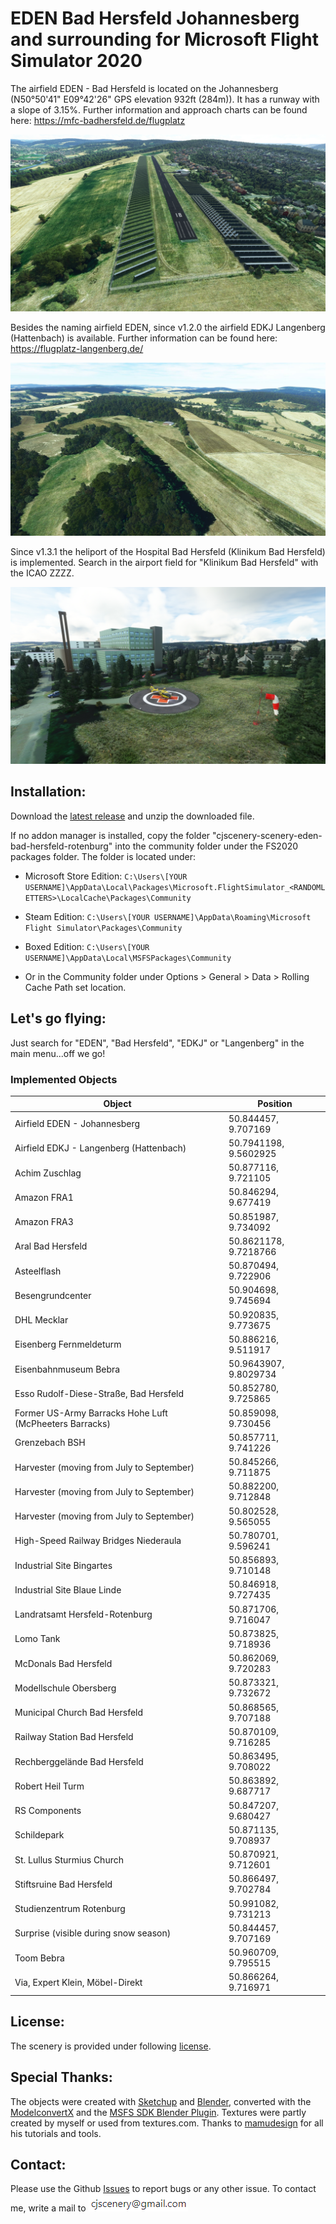 # EDEN Bad Hersfeld Johannesberg and surrounding for Microsoft Flight Simulator 2020

The airfield EDEN - Bad Hersfeld is located on the Johannesberg (N50°50'41" E09°42'26" GPS elevation 932ft (284m)). It has a runway with a slope of 3.15%. Further information and approach charts can be found here: 
https://mfc-badhersfeld.de/flugplatz

![EDEN - Bad Hersfeld](https://raw.githubusercontent.com/christophjurczyk/MSFS2020_EDEN_Bad_Hersfeld_Scenery/master/screenshots/EDEN_1.jpg)

Besides the naming airfield EDEN, since v1.2.0 the airfield EDKJ Langenberg (Hattenbach) is available.
Further information can be found here: 
https://flugplatz-langenberg.de/

![EDKJ Langenberg (Hattenbach)](https://raw.githubusercontent.com/christophjurczyk/MSFS2020_EDEN_Bad_Hersfeld_Scenery/master/screenshots/hattenbach3.jpg)

Since v1.3.1 the heliport of the Hospital Bad Hersfeld (Klinikum Bad Hersfeld) is implemented. Search in the airport field for "Klinikum Bad Hersfeld" with the ICAO ZZZZ.

![Klinikum Bad Hersfeld](https://raw.githubusercontent.com/christophjurczyk/MSFS2020_EDEN_Bad_Hersfeld_Scenery/master/screenshots/EDEN_15.jpg)

## Installation:
Download the [latest release](https://github.com/christophjurczyk/MSFS2020_EDEN_Bad_Hersfeld_Scenery/releases) and unzip the downloaded file.

If no addon manager is installed, copy the folder "cjscenery-scenery-eden-bad-hersfeld-rotenburg" into the community folder under the FS2020 packages folder. The folder is located under:
- Microsoft Store Edition:
`C:\Users\[YOUR USERNAME]\AppData\Local\Packages\Microsoft.FlightSimulator_<RANDOMLETTERS>\LocalCache\Packages\Community`

- Steam Edition:
`C:\Users\[YOUR USERNAME]\AppData\Roaming\Microsoft Flight Simulator\Packages\Community`

- Boxed Edition:
`C:\Users\[YOUR USERNAME]\AppData\Local\MSFSPackages\Community`

- Or in the Community folder under Options > General > Data > Rolling Cache Path set location.

## Let's go flying:
Just search for "EDEN", "Bad Hersfeld", "EDKJ" or "Langenberg" in the main menu...off we go!

### Implemented Objects
Object | Position |
--- | --- |
Airfield EDEN - Johannesberg | 50.844457, 9.707169 |
Airfield EDKJ - Langenberg  (Hattenbach) | 50.7941198, 9.5602925 |
Achim Zuschlag | 50.877116, 9.721105 |
Amazon FRA1 | 50.846294, 9.677419 |
Amazon FRA3 | 50.851987, 9.734092 |
Aral Bad Hersfeld | 50.8621178, 9.7218766 |
Asteelflash | 50.870494, 9.722906 |
Besengrundcenter | 50.904698, 9.745694 |
DHL Mecklar | 50.920835, 9.773675 |
Eisenberg Fernmeldeturm | 50.886216, 9.511917 |
Eisenbahnmuseum Bebra | 50.9643907, 9.8029734 |
Esso Rudolf-Diese-Straße, Bad Hersfeld | 50.852780, 9.725865 |
Former US-Army Barracks Hohe Luft (McPheeters Barracks) | 50.859098, 9.730456 |
Grenzebach BSH | 50.857711, 9.741226 | 
Harvester (moving from July to September) | 50.845266, 9.711875 | 
Harvester (moving from July to September) | 50.882200, 9.712848 | 
Harvester (moving from July to September) | 50.802528, 9.565055 | 
High-Speed Railway Bridges Niederaula | 50.780701, 9.596241 |
Industrial Site Bingartes | 50.856893, 9.710148 |
Industrial Site Blaue Linde | 50.846918, 9.727435 |
Landratsamt Hersfeld-Rotenburg | 50.871706, 9.716047 |
Lomo Tank | 50.873825, 9.718936 |
McDonals Bad Hersfeld | 50.862069, 9.720283 |
Modellschule Obersberg | 50.873321, 9.732672 |
Municipal Church Bad Hersfeld | 50.868565, 9.707188 |
Railway Station Bad Hersfeld | 50.870109, 9.716285 |
Rechberggelände Bad Hersfeld | 50.863495, 9.708022 |
Robert Heil Turm | 50.863892, 9.687717 |
RS Components | 50.847207, 9.680427 |
Schildepark | 50.871135, 9.708937 |
St. Lullus Sturmius Church | 50.870921, 9.712601 |
Stiftsruine Bad Hersfeld | 50.866497, 9.702784 |
Studienzentrum Rotenburg | 50.991082, 9.731213 |
Surprise (visible during snow season) | 50.844457, 9.707169 |
Toom Bebra | 50.960709, 9.795515 |
Via, Expert Klein, Möbel-Direkt | 50.866264, 9.716971 |

## License:
The scenery is provided under following [license](https://github.com/christophjurczyk/MSFS2020_EDEN_Bad_Hersfeld_Scenery/blob/master/LICENSE).


## Special Thanks:
The objects were created with [Sketchup](https://www.sketchup.com/) and [Blender](https://www.blender.org/), converted with the [ModelconvertX](https://www.scenerydesign.org/modelconverterx/) and the [MSFS SDK Blender Plugin](https://docs.flightsimulator.com/html/Asset_Creation/Blender_Plugin/The_Blender_Plugin.htm?agt=index). Textures were partly created by myself or used from textures.com. Thanks to [mamudesign](https://de.flightsim.to/profile/mamu82) for all his tutorials and tools.

## Contact:
Please use the Github [Issues](https://github.com/christophjurczyk/MSFS2020_EDEN_Bad_Hersfeld_Scenery/issues) to report bugs or any other issue. To contact me, write a mail to ![mail](https://raw.githubusercontent.com/christophjurczyk/MSFS2020_EDEN_Bad_Hersfeld_Scenery/master/mail.png)
